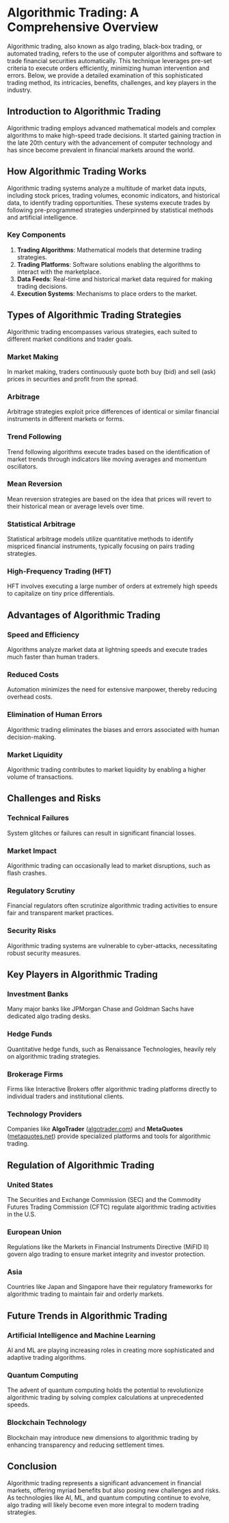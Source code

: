 # Algorithmic Trading: A Comprehensive Overview

Algorithmic trading, also known as algo trading, black-box trading, or automated trading, refers to the use of computer algorithms and software to trade financial securities automatically. This technique leverages pre-set criteria to execute orders efficiently, minimizing human intervention and errors. Below, we provide a detailed examination of this sophisticated trading method, its intricacies, benefits, challenges, and key players in the industry.

## Introduction to Algorithmic Trading

Algorithmic trading employs advanced mathematical models and complex algorithms to make high-speed trade decisions. It started gaining traction in the late 20th century with the advancement of computer technology and has since become prevalent in financial markets around the world.

## How Algorithmic Trading Works

Algorithmic trading systems analyze a multitude of market data inputs, including stock prices, trading volumes, economic indicators, and historical data, to identify trading opportunities. These systems execute trades by following pre-programmed strategies underpinned by statistical methods and artificial intelligence.

### Key Components
1. **Trading Algorithms**: Mathematical models that determine trading strategies.
2. **Trading Platforms**: Software solutions enabling the algorithms to interact with the marketplace.
3. **Data Feeds**: Real-time and historical market data required for making trading decisions.
4. **Execution Systems**: Mechanisms to place orders to the market.

## Types of Algorithmic Trading Strategies

Algorithmic trading encompasses various strategies, each suited to different market conditions and trader goals.

### Market Making

In market making, traders continuously quote both buy (bid) and sell (ask) prices in securities and profit from the spread.

### Arbitrage

Arbitrage strategies exploit price differences of identical or similar financial instruments in different markets or forms.

### Trend Following

Trend following algorithms execute trades based on the identification of market trends through indicators like moving averages and momentum oscillators.

### Mean Reversion

Mean reversion strategies are based on the idea that prices will revert to their historical mean or average levels over time.

### Statistical Arbitrage

Statistical arbitrage models utilize quantitative methods to identify mispriced financial instruments, typically focusing on pairs trading strategies.

### High-Frequency Trading (HFT)

HFT involves executing a large number of orders at extremely high speeds to capitalize on tiny price differentials.

## Advantages of Algorithmic Trading

### Speed and Efficiency

Algorithms analyze market data at lightning speeds and execute trades much faster than human traders.

### Reduced Costs

Automation minimizes the need for extensive manpower, thereby reducing overhead costs.

### Elimination of Human Errors

Algorithmic trading eliminates the biases and errors associated with human decision-making.

### Market Liquidity

Algorithmic trading contributes to market liquidity by enabling a higher volume of transactions.

## Challenges and Risks

### Technical Failures

System glitches or failures can result in significant financial losses.

### Market Impact

Algorithmic trading can occasionally lead to market disruptions, such as flash crashes.

### Regulatory Scrutiny

Financial regulators often scrutinize algorithmic trading activities to ensure fair and transparent market practices.

### Security Risks

Algorithmic trading systems are vulnerable to cyber-attacks, necessitating robust security measures.

## Key Players in Algorithmic Trading

### Investment Banks

Many major banks like JPMorgan Chase and Goldman Sachs have dedicated algo trading desks.

### Hedge Funds

Quantitative hedge funds, such as Renaissance Technologies, heavily rely on algorithmic trading strategies.

### Brokerage Firms

Firms like Interactive Brokers offer algorithmic trading platforms directly to individual traders and institutional clients.

### Technology Providers

Companies like **AlgoTrader** ([algotrader.com](https://www.algotrader.com)) and **MetaQuotes** ([metaquotes.net](https://www.metaquotes.net)) provide specialized platforms and tools for algorithmic trading.

## Regulation of Algorithmic Trading

### United States

The Securities and Exchange Commission (SEC) and the Commodity Futures Trading Commission (CFTC) regulate algorithmic trading activities in the U.S.

### European Union

Regulations like the Markets in Financial Instruments Directive (MiFID II) govern algo trading to ensure market integrity and investor protection.

### Asia

Countries like Japan and Singapore have their regulatory frameworks for algorithmic trading to maintain fair and orderly markets.

## Future Trends in Algorithmic Trading

### Artificial Intelligence and Machine Learning

AI and ML are playing increasing roles in creating more sophisticated and adaptive trading algorithms.

### Quantum Computing

The advent of quantum computing holds the potential to revolutionize algorithmic trading by solving complex calculations at unprecedented speeds.

### Blockchain Technology

Blockchain may introduce new dimensions to algorithmic trading by enhancing transparency and reducing settlement times.

## Conclusion

Algorithmic trading represents a significant advancement in financial markets, offering myriad benefits but also posing new challenges and risks. As technologies like AI, ML, and quantum computing continue to evolve, algo trading will likely become even more integral to modern trading strategies.